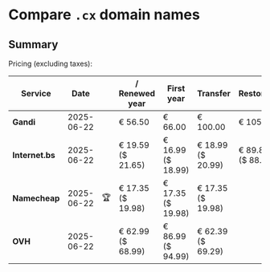 # Compare `.cx` domain names

## Summary

Pricing (excluding taxes):

| Service | Date |  | / Renewed year | First year | Transfer | Restoration |
|--|--|--|--|--|--|--|
| **Gandi** | 2025-06-22 |  | € 56.50 | € 66.00 | € 100.00 | € 105.00 |
| **Internet.bs** | 2025-06-22 |  | € 19.59<br>($ 21.65) | € 16.99<br>($ 18.99) | € 18.99<br>($ 20.99) | € 89.85<br>($ 88.69) |
| **Namecheap** | 2025-06-22 | 🏆 | € 17.35<br>($ 19.98) | € 17.35<br>($ 19.98) | € 17.35<br>($ 19.98) |  |
| **OVH** | 2025-06-22 |  | € 62.99<br>($ 68.99) | € 86.99<br>($ 94.99) | € 62.39<br>($ 69.29) |  |
